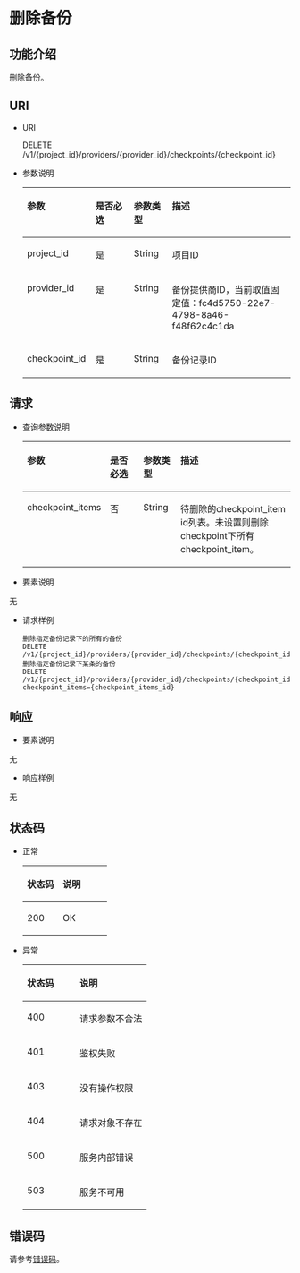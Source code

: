 # 删除备份<a name="ZH-CN_TOPIC_0059304232"></a>

## 功能介绍<a name="section24937164"></a>

删除备份。

## URI<a name="section23107889"></a>

-   URI

    DELETE /v1/\{project\_id\}/providers/\{provider\_id\}/checkpoints/\{checkpoint\_id\}

-   参数说明

    <a name="table8558107"></a>
    <table><thead align="left"><tr id="row46491595"><th class="cellrowborder" valign="top" width="25.509999999999998%" id="mcps1.1.5.1.1"><p id="p209623317216"><a name="p209623317216"></a><a name="p209623317216"></a>参数</p>
    </th>
    <th class="cellrowborder" valign="top" width="14.29%" id="mcps1.1.5.1.2"><p id="p15962193221"><a name="p15962193221"></a><a name="p15962193221"></a>是否必选</p>
    </th>
    <th class="cellrowborder" valign="top" width="14.29%" id="mcps1.1.5.1.3"><p id="p99783315213"><a name="p99783315213"></a><a name="p99783315213"></a>参数类型</p>
    </th>
    <th class="cellrowborder" valign="top" width="45.910000000000004%" id="mcps1.1.5.1.4"><p id="p6978835213"><a name="p6978835213"></a><a name="p6978835213"></a>描述</p>
    </th>
    </tr>
    </thead>
    <tbody><tr id="row10556491"><td class="cellrowborder" valign="top" width="25.509999999999998%" headers="mcps1.1.5.1.1 "><p id="p49769413"><a name="p49769413"></a><a name="p49769413"></a>project_id</p>
    </td>
    <td class="cellrowborder" valign="top" width="14.29%" headers="mcps1.1.5.1.2 "><p id="p4790635"><a name="p4790635"></a><a name="p4790635"></a>是</p>
    </td>
    <td class="cellrowborder" valign="top" width="14.29%" headers="mcps1.1.5.1.3 "><p id="p52497191"><a name="p52497191"></a><a name="p52497191"></a>String</p>
    </td>
    <td class="cellrowborder" valign="top" width="45.910000000000004%" headers="mcps1.1.5.1.4 "><p id="p24414046"><a name="p24414046"></a><a name="p24414046"></a>项目ID</p>
    </td>
    </tr>
    <tr id="row18399828"><td class="cellrowborder" valign="top" width="25.509999999999998%" headers="mcps1.1.5.1.1 "><p id="p13991122"><a name="p13991122"></a><a name="p13991122"></a>provider_id</p>
    </td>
    <td class="cellrowborder" valign="top" width="14.29%" headers="mcps1.1.5.1.2 "><p id="p59539072"><a name="p59539072"></a><a name="p59539072"></a>是</p>
    </td>
    <td class="cellrowborder" valign="top" width="14.29%" headers="mcps1.1.5.1.3 "><p id="p57935494"><a name="p57935494"></a><a name="p57935494"></a>String</p>
    </td>
    <td class="cellrowborder" valign="top" width="45.910000000000004%" headers="mcps1.1.5.1.4 "><p id="p62263437"><a name="p62263437"></a><a name="p62263437"></a>备份提供商ID，当前取值固定值：fc4d5750-22e7-4798-8a46-f48f62c4c1da</p>
    </td>
    </tr>
    <tr id="row23500024"><td class="cellrowborder" valign="top" width="25.509999999999998%" headers="mcps1.1.5.1.1 "><p id="p24453795"><a name="p24453795"></a><a name="p24453795"></a>checkpoint_id</p>
    </td>
    <td class="cellrowborder" valign="top" width="14.29%" headers="mcps1.1.5.1.2 "><p id="p34600354"><a name="p34600354"></a><a name="p34600354"></a>是</p>
    </td>
    <td class="cellrowborder" valign="top" width="14.29%" headers="mcps1.1.5.1.3 "><p id="p51165278"><a name="p51165278"></a><a name="p51165278"></a>String</p>
    </td>
    <td class="cellrowborder" valign="top" width="45.910000000000004%" headers="mcps1.1.5.1.4 "><p id="p50746814"><a name="p50746814"></a><a name="p50746814"></a>备份记录ID</p>
    </td>
    </tr>
    </tbody>
    </table>


## 请求<a name="section6644414"></a>

-   查询参数说明

    <a name="table22773387"></a>
    <table><thead align="left"><tr id="row11530445"><th class="cellrowborder" valign="top" width="25.509999999999998%" id="mcps1.1.5.1.1"><p id="p13881956816"><a name="p13881956816"></a><a name="p13881956816"></a>参数</p>
    </th>
    <th class="cellrowborder" valign="top" width="14.29%" id="mcps1.1.5.1.2"><p id="p178813517810"><a name="p178813517810"></a><a name="p178813517810"></a>是否必选</p>
    </th>
    <th class="cellrowborder" valign="top" width="14.29%" id="mcps1.1.5.1.3"><p id="p178811451187"><a name="p178811451187"></a><a name="p178811451187"></a>参数类型</p>
    </th>
    <th class="cellrowborder" valign="top" width="45.910000000000004%" id="mcps1.1.5.1.4"><p id="p4881855818"><a name="p4881855818"></a><a name="p4881855818"></a>描述</p>
    </th>
    </tr>
    </thead>
    <tbody><tr id="row21960560"><td class="cellrowborder" valign="top" width="25.509999999999998%" headers="mcps1.1.5.1.1 "><p id="p33974975"><a name="p33974975"></a><a name="p33974975"></a>checkpoint_items</p>
    </td>
    <td class="cellrowborder" valign="top" width="14.29%" headers="mcps1.1.5.1.2 "><p id="p509623"><a name="p509623"></a><a name="p509623"></a>否</p>
    </td>
    <td class="cellrowborder" valign="top" width="14.29%" headers="mcps1.1.5.1.3 "><p id="p41279487"><a name="p41279487"></a><a name="p41279487"></a>String</p>
    </td>
    <td class="cellrowborder" valign="top" width="45.910000000000004%" headers="mcps1.1.5.1.4 "><p id="p55304127"><a name="p55304127"></a><a name="p55304127"></a>待删除的checkpoint_item id列表。未设置则删除checkpoint下所有checkpoint_item。</p>
    </td>
    </tr>
    </tbody>
    </table>

-   要素说明

无

-   请求样例

    ```
    删除指定备份记录下的所有的备份
    DELETE /v1/{project_id}/providers/{provider_id}/checkpoints/{checkpoint_id}
    删除指定备份记录下某条的备份
    DELETE /v1/{project_id}/providers/{provider_id}/checkpoints/{checkpoint_id}?checkpoint_items={checkpoint_items_id}
    ```


## 响应<a name="section59799733"></a>

-   要素说明

无

-   响应样例

无

## 状态码<a name="section1326685"></a>

-   正常

    <a name="table25788020"></a>
    <table><thead align="left"><tr id="row56719680"><th class="cellrowborder" valign="top" width="42.42%" id="mcps1.1.3.1.1"><p id="p30891373"><a name="p30891373"></a><a name="p30891373"></a>状态码</p>
    </th>
    <th class="cellrowborder" valign="top" width="57.58%" id="mcps1.1.3.1.2"><p id="p19173303"><a name="p19173303"></a><a name="p19173303"></a>说明</p>
    </th>
    </tr>
    </thead>
    <tbody><tr id="row9533701"><td class="cellrowborder" valign="top" width="42.42%" headers="mcps1.1.3.1.1 "><p id="p34032320"><a name="p34032320"></a><a name="p34032320"></a>200</p>
    </td>
    <td class="cellrowborder" valign="top" width="57.58%" headers="mcps1.1.3.1.2 "><p id="p5154511"><a name="p5154511"></a><a name="p5154511"></a>OK</p>
    </td>
    </tr>
    </tbody>
    </table>

-   异常

    <a name="table14862235"></a>
    <table><thead align="left"><tr id="row17500102"><th class="cellrowborder" valign="top" width="42.42%" id="mcps1.1.3.1.1"><p id="p8222144"><a name="p8222144"></a><a name="p8222144"></a>状态码</p>
    </th>
    <th class="cellrowborder" valign="top" width="57.58%" id="mcps1.1.3.1.2"><p id="p62013947"><a name="p62013947"></a><a name="p62013947"></a>说明</p>
    </th>
    </tr>
    </thead>
    <tbody><tr id="row57073823"><td class="cellrowborder" valign="top" width="42.42%" headers="mcps1.1.3.1.1 "><p id="p59576914"><a name="p59576914"></a><a name="p59576914"></a>400</p>
    </td>
    <td class="cellrowborder" valign="top" width="57.58%" headers="mcps1.1.3.1.2 "><p id="p61000767"><a name="p61000767"></a><a name="p61000767"></a>请求参数不合法</p>
    </td>
    </tr>
    <tr id="row12135994"><td class="cellrowborder" valign="top" width="42.42%" headers="mcps1.1.3.1.1 "><p id="p43491438"><a name="p43491438"></a><a name="p43491438"></a>401</p>
    </td>
    <td class="cellrowborder" valign="top" width="57.58%" headers="mcps1.1.3.1.2 "><p id="p33145583"><a name="p33145583"></a><a name="p33145583"></a>鉴权失败</p>
    </td>
    </tr>
    <tr id="row29874791"><td class="cellrowborder" valign="top" width="42.42%" headers="mcps1.1.3.1.1 "><p id="p3939013"><a name="p3939013"></a><a name="p3939013"></a>403</p>
    </td>
    <td class="cellrowborder" valign="top" width="57.58%" headers="mcps1.1.3.1.2 "><p id="p50624676"><a name="p50624676"></a><a name="p50624676"></a>没有操作权限</p>
    </td>
    </tr>
    <tr id="row52968908"><td class="cellrowborder" valign="top" width="42.42%" headers="mcps1.1.3.1.1 "><p id="p62623118"><a name="p62623118"></a><a name="p62623118"></a>404</p>
    </td>
    <td class="cellrowborder" valign="top" width="57.58%" headers="mcps1.1.3.1.2 "><p id="p39307813"><a name="p39307813"></a><a name="p39307813"></a>请求对象不存在</p>
    </td>
    </tr>
    <tr id="row18226004"><td class="cellrowborder" valign="top" width="42.42%" headers="mcps1.1.3.1.1 "><p id="p67020229"><a name="p67020229"></a><a name="p67020229"></a>500</p>
    </td>
    <td class="cellrowborder" valign="top" width="57.58%" headers="mcps1.1.3.1.2 "><p id="p59929470"><a name="p59929470"></a><a name="p59929470"></a>服务内部错误</p>
    </td>
    </tr>
    <tr id="row2494326"><td class="cellrowborder" valign="top" width="42.42%" headers="mcps1.1.3.1.1 "><p id="p713839"><a name="p713839"></a><a name="p713839"></a>503</p>
    </td>
    <td class="cellrowborder" valign="top" width="57.58%" headers="mcps1.1.3.1.2 "><p id="p57820997"><a name="p57820997"></a><a name="p57820997"></a>服务不可用</p>
    </td>
    </tr>
    </tbody>
    </table>


## 错误码<a name="section61541938486"></a>

请参考[错误码](错误码.md)。

